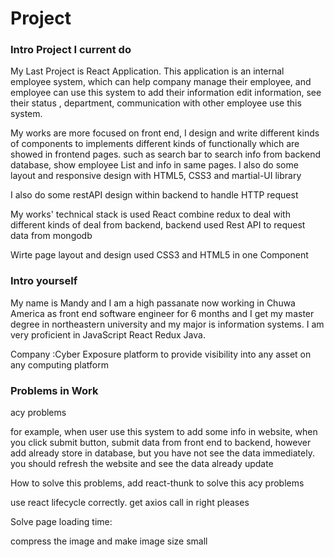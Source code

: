 # Project

### Intro Project I current do

My Last Project is React Application. This application is an internal employee system, which can help  company manage their employee, and employee can use this system to add their information edit information, see their status , department, communication with other employee use this system.

My works are more focused on front end, I design and write different kinds of components to implements different kinds of functionally which are showed in frontend pages. such as search bar to search info from backend database, show employee List and info in same pages. I also do some layout and responsive design with HTML5, CSS3 and martial-UI library 

I also do some restAPI design within backend to handle HTTP request

My works' technical stack is used React combine redux to deal with different kinds of deal from backend, backend used Rest API to request data from mongodb

Wirte page layout and design used CSS3 and HTML5 in one Component   



### Intro yourself

My name is Mandy and I am a high passanate now working in Chuwa America as front end software engineer for  6 months and I get my master degree in northeastern university  and my major is information systems. I am very proficient  in JavaScript React Redux Java. 

Company :Cyber Exposure platform to provide visibility into any asset on any computing platform

### Problems in Work

acy problems

for example, when user use this system to add some info in website, when you click submit button, submit data from front end to backend, however add already store in database, but you have not see the data immediately. you should refresh the website and see the data already update

How to solve this problems, add react-thunk to solve this acy problems

use react lifecycle correctly. get axios call in right pleases

Solve page loading time:

compress the image and make image size small

